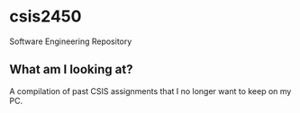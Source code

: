 # csis2450
Software Engineering Repository
## What am I looking at?
A compilation of past CSIS assignments that I no longer want to keep on my PC.
